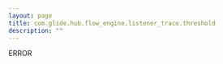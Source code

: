 ```yaml
---
layout: page
title: com.glide.hub.flow_engine.listener_trace.threshold
description: ""
---
```

ERROR